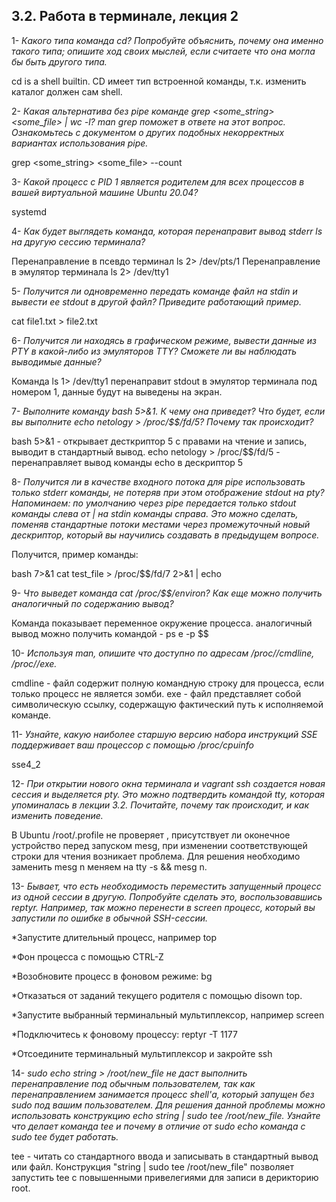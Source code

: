 **3.2. Работа в терминале, лекция 2**
-------------------------------------

1- *Какого типа команда cd? Попробуйте объяснить, почему она именно такого типа; опишите ход своих мыслей, если считаете что она могла бы быть другого типа.*

cd is a shell builtin. CD имеет тип встроенной команды, т.к. изменить каталог должен сам shell. 

2- *Какая альтернатива без pipe команде grep <some_string> <some_file> | wc -l? man grep поможет в ответе на этот вопрос. Ознакомьтесь с документом о других подобных некорректных вариантах использования pipe.*

grep <some_string> <some_file> --count

3- *Какой процесс с PID 1 является родителем для всех процессов в вашей виртуальной машине Ubuntu 20.04?*

systemd

4- *Как будет выглядеть команда, которая перенаправит вывод stderr ls на другую сессию терминала?*

Перенаправление в псевдо терминал ls 2> /dev/pts/1
Перенаправление в эмулятор терминала ls 2> /dev/tty1

5- *Получится ли одновременно передать команде файл на stdin и вывести ее stdout в другой файл? Приведите работающий пример.*

 cat file1.txt > file2.txt

6- *Получится ли находясь в графическом режиме, вывести данные из PTY в какой-либо из эмуляторов TTY? Сможете ли вы наблюдать выводимые данные?*

Команда ls 1> /dev/tty1 перенаправит stdout в эмулятор терминала под номером 1, данные будут на выведены на экран. 

7- *Выполните команду bash 5>&1. К чему она приведет? Что будет, если вы выполните echo netology > /proc/$$/fd/5? Почему так происходит?*

bash 5>&1 - открывает десткриптор 5 с правами на чтение и запись, выводит в стандартный вывод. 
echo netology > /proc/$$/fd/5 - перенаправляет вывод команды echo в дескриптор 5

8- *Получится ли в качестве входного потока для pipe использовать только stderr команды, не потеряв при этом отображение stdout на pty? Напоминаем: по умолчанию через pipe передается только stdout команды слева от | на stdin команды справа. Это можно сделать, поменяв стандартные потоки местами через промежуточный новый дескриптор, который вы научились создавать в предыдущем вопросе.*

Получится, пример команды: 

bash 7>&1
cat test_file > /proc/$$/fd/7 2>&1 | echo

9- *Что выведет команда cat /proc/$$/environ? Как еще можно получить аналогичный по содержанию вывод?*

Команда показывает переменное окружение процесса. аналогичный вывод можно получить командой - ps e -p $$

10- *Используя man, опишите что доступно по адресам /proc/<PID>/cmdline, /proc/<PID>/exe.*

cmdline - файл содержит полную командную строку для процесса, если только процесс не является зомби.
exe - файл представляет собой символическую ссылку, содержащую фактический путь к исполняемой команде.
 
11- *Узнайте, какую наиболее старшую версию набора инструкций SSE поддерживает ваш процессор с помощью /proc/cpuinfo*
 
 sse4_2
 
12- *При открытии нового окна терминала и vagrant ssh создается новая сессия и выделяется pty. Это можно подтвердить командой tty, которая упоминалась в лекции 3.2. Почитайте, почему так происходит, и как изменить поведение.* 

В Ubuntu /root/.profile не проверяет , присутствует ли оконечное устройство перед запуском mesg, при изменении соответствующей строки для чтения возникает проблема. Для решения необходимо заменить mesg n меняем на tty -s && mesg n. 
 
 13- *Бывает, что есть необходимость переместить запущенный процесс из одной сессии в другую. Попробуйте сделать это, воспользовавшись reptyr. Например, так можно перенести в screen процесс, который вы запустили по ошибке в обычной SSH-сессии.*
 
*Запустите длительный процесс, например top
 
*Фон процесса с помощью CTRL-Z
 
*Возобновите процесс в фоновом режиме: bg
 
*Отказаться от заданий текущего родителя с помощью disown top.
 
*Запустите выбранный терминальный мультиплексор, например screen
 
*Подключитесь к фоновому процессу: reptyr -T 1177
 
*Отсоедините терминальный мультиплексор и закройте ssh

 14- *sudo echo string > /root/new_file не даст выполнить перенаправление под обычным пользователем, так как перенаправлением занимается процесс shell'а, который запущен без sudo под вашим пользователем. Для решения данной проблемы можно использовать конструкцию echo string | sudo tee /root/new_file. Узнайте что делает команда tee и почему в отличие от sudo echo команда с sudo tee будет работать.*
 
 tee - читать со стандартного ввода и записывать в стандартный вывод или файл. Конструкция "string | sudo tee /root/new_file" позволяет запустить tee с повышенными привелегиями для записи в дерикторию root. 
 
